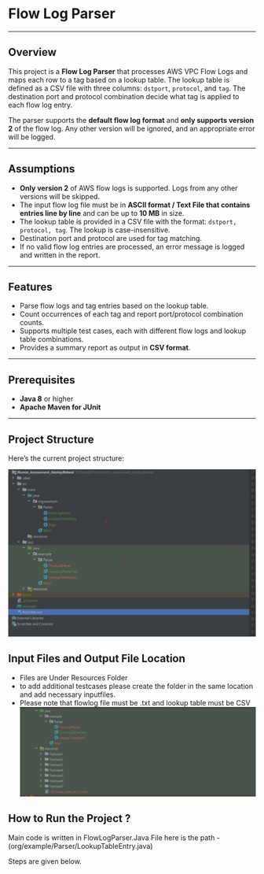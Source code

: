 # **Flow Log Parser**

---

## **Overview**

This project is a **Flow Log Parser** that processes AWS VPC Flow Logs and maps each row to a tag based on a lookup table. The lookup table is defined as a CSV file with three columns: `dstport`, `protocol`, and `tag`. The destination port and protocol combination decide what tag is applied to each flow log entry.

The parser supports the **default flow log format** and **only supports version 2** of the flow log. Any other version will be ignored, and an appropriate error will be logged.

---

## **Assumptions**
- **Only version 2** of AWS flow logs is supported. Logs from any other versions will be skipped.
- The input flow log file must be in **ASCII format / Text File that contains entries line by line** and can be up to **10 MB** in size.
- The lookup table is provided in a CSV file with the format: `dstport, protocol, tag`. The lookup is case-insensitive.
- Destination port and protocol are used for tag matching.
- If no valid flow log entries are processed, an error message is logged and written in the report.

---

## **Features**
- Parse flow logs and tag entries based on the lookup table.
- Count occurrences of each tag and report port/protocol combination counts.
- Supports multiple test cases, each with different flow logs and lookup table combinations.
- Provides a summary report as output in **CSV format**.

---

## **Prerequisites**
- **Java 8** or higher
- **Apache Maven for JUnit**

---

## **Project Structure**
Here’s the current project structure:

![Project Structure](src/main/resources/Images/Project_Structure.png)

## **Input Files and Output File Location**
- Files are Under Resources Folder
- to add additional testcases please create the folder in the same location and add necessary inputfiles.
- Please note that flowlog file must be .txt and lookup table must be CSV
![Input and Output File](src/main/resources/Images/InputandOutput.png)



## **How to Run the Project ?**
Main code is written in FlowLogParser.Java File here is the path - (org/example/Parser/LookupTableEntry.java) 

Steps are given below.

